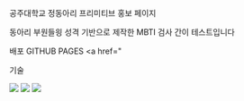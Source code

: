 공주대학교 정동아리 프리미티브 홍보 페이지

동아리 부원들읭 성격 기반으로 제작한 MBTI 검사 간이 테스트입니다

배포
GITHUB PAGES <a href="


기술

<img src="https://img.shields.io/badge/html5-E34F26?style=for-the-badge&logo=html5&logoColor=white">
<img src="https://img.shields.io/badge/css3-1572B6?style=for-the-badge&logo=css3&logoColor-white">
<img src="https://img.shields.io/badge/javaScript-F7DF1E?style=for-the-badge&logo=javaScript&logoColor=white">
